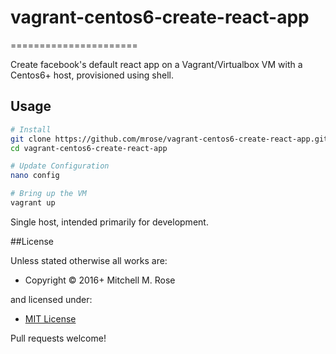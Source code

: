 <h1>vagrant-centos6-create-react-app</h1>
======================

Create facebook's default react app on a Vagrant/Virtualbox VM with a Centos6+ host, provisioned using shell.

## Usage

``` bash
# Install
git clone https://github.com/mrose/vagrant-centos6-create-react-app.git
cd vagrant-centos6-create-react-app

# Update Configuration
nano config

# Bring up the VM
vagrant up
```

Single host, intended primarily for development.

##License

Unless stated otherwise all works are:

<ul><li>Copyright &copy; 2016+ Mitchell M. Rose</li></ul>

and licensed under:

<ul><li><a href="http://spdx.org/licenses/MIT.html">MIT License</a></li></ul>

Pull requests welcome!

